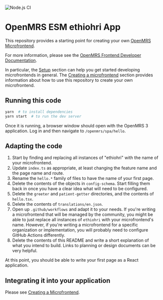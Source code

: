 ![Node.js CI](https://github.com/openmrs/openmrs-esm-ethiohri-app/workflows/Node.js%20CI/badge.svg)

# OpenMRS ESM ethiohri App

This repository provides a starting point for creating your own
[OpenMRS Microfrontend](https://wiki.openmrs.org/display/projects/OpenMRS+3.0%3A+A+Frontend+Framework+that+enables+collaboration+and+better+User+Experience).

For more information, please see the
[OpenMRS Frontend Developer Documentation](https://openmrs.github.io/openmrs-esm-core/#/).

In particular, the [Setup](https://openmrs.github.io/openmrs-esm-core/#/getting_started/setup)
section can help you get started developing microfrontends in general. The
[Creating a microfrontend](https://openmrs.github.io/openmrs-esm-core/#/main/creating_a_microfrontend)
section provides information about how to use this repository to create your
own microfrontend.

## Running this code

```sh
yarn  # to install dependencies
yarn start  # to run the dev server
```

Once it is running, a browser window
should open with the OpenMRS 3 application. Log in and then navigate to
`/openmrs/spa/hello`.

## Adapting the code

1. Start by finding and replacing all instances of "ethiohri" with the name
  of your microfrontend.
1. Update `index.ts` as appropriate, at least changing the feature name and
  the page name and route.
1. Rename the `hello.*` family of files to have the name of your first page.
1. Delete the contents of the objects in `config-schema`. Start filling them
  back in once you have a clear idea what will need to be configured.
1. Delete the `greeter` and `patient-getter` directories, and the contents of
  `hello.tsx`.
1. Delete the contents of `translations/en.json`.
1. Open up `.github/workflows` and adapt it to your needs. If you're writing
  a microfrontend that will be managed by the community, you might be able to
  just replace all instances of `ethiohri` with your microfrontend's name.
  However, if you're writing a microfrontend for a specific organization or
  implementation, you will probably need to configure GitHub Actions differently.
1. Delete the contents of this README and write a short explanation of what
  you intend to build. Links to planning or design documents can be very helpful.

At this point, you should be able to write your first page as a React application.

## Integrating it into your application

Please see [Creating a Microfrontend](https://openmrs.github.io/openmrs-esm-core/#/main/creating_a_microfrontend).
